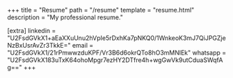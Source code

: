 +++
title = "Resume"
path = "/resume"
template = "resume.html"
description = "My professional resume."

[extra]
linkedin = "U2FsdGVkX1+aEaXXuUnu2hVpIe5rDxhKa7pNKQ0/1WnkeoK3mJ7QiJPGZjeNzBxUsrAvZr3TkkE="
email = "U2FsdGVkX1/21rPmwwzduKPF/Vr3B6d6okrQTo8hO3mMNlEk"
whatsapp = "U2FsdGVkX183uTxK64ohoMpgr7ezHY2DTfre4h+wgGwVk9utCduaSWqfAg=="
+++
